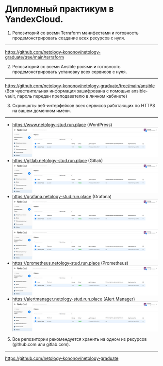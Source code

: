 Дипломный практикум в YandexCloud.  
===  
1. Репозиторий со всеми Terraform манифестами и готовность продемонстрировать создание всех ресурсов с нуля.  
---  
https://github.com/netology-kononov/netology-graduate/tree/main/terraform  

2. Репозиторий со всеми Ansible ролями и готовность продемонстрировать установку всех сервисов с нуля.  
---  
https://github.com/netology-kononov/netology-graduate/tree/main/ansible  
(Вся чувствительная информация зашифрована с помощью ansible-vault, пароль передан преподавателю в личном кабинете)  

3. Скриншоты веб-интерфейсов всех сервисов работающих по HTTPS на вашем доменном имени.  
---  
- https://www.netology-stud.run.place (WordPress)  
![WordPress](img/WordPress.png)  
- https://gitlab.netology-stud.run.place (Gitlab)  
![Gitlab](img/Gitlab.png)  
- https://grafana.netology-stud.run.place (Grafana)  
![Grafana-Node](img/Grafana-Node.png)  
![Grafana-MySQLd](img/Grafana-MySQLd.png)  
- https://prometheus.netology-stud.run.place (Prometheus)  
![Prometheus](img/Prometheus.png)  
- https://alertmanager.netology-stud.run.place (Alert Manager)  
![AlertManager](img/AlertManager.png)  

5. Все репозитории рекомендуется хранить на одном из ресурсов (github.com или gitlab.com).  
---  
https://github.com/netology-kononov/netology-graduate  
